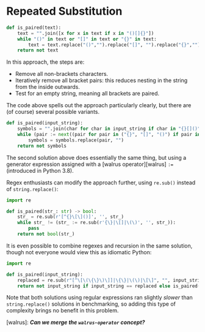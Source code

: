 # Repeated Substitution

```python
def is_paired(text):
    text = "".join([x for x in text if x in "()[]{}"])
    while "()" in text or "[]" in text or "{}" in text:
        text = text.replace("()","").replace("[]", "").replace("{}","")
    return not text
```

In this approach, the steps are:

- Remove all non-brackets characters.
- Iteratively remove all bracket pairs: this reduces nesting in the string from the inside outwards.
- Test for an empty string, meaning all brackets are paired.

The code above spells out the approach particularly clearly, but there are (of course) several possible variants.

```python
def is_paired(input_string):
    symbols = "".join(char for char in input_string if char in "{}[]()")
    while (pair := next((pair for pair in ("{}", "[]", "()") if pair in symbols), False)):
        symbols = symbols.replace(pair, "")
    return not symbols
```

The second solution above does essentially the same thing, but using a generator expression assigned with a [walrus operator][walrus] `:=` (introduced in Python 3.8).

Regex enthusiasts can modify the approach further, using `re.sub()` instead of `string.replace()`:

```python
import re

def is_paired(str_: str) -> bool:
    str_ = re.sub(r'[^{}\[\]()]', '', str_)
    while str_ != (str_ := re.sub(r'{\}|\[]|\(\)', '', str_)):
        pass
    return not bool(str_)
```

It is even possible to combine regexes and recursion in the same solution, though not everyone would view this as idiomatic Python:

```python
import re

def is_paired(input_string):
    replaced = re.sub(r"[^\[\(\{\}\)\]]|\{\}|\(\)|\[\]", "", input_string)
    return not input_string if input_string == replaced else is_paired(replaced)
```

Note that both solutions using regular expressions ran slightly *slower* than `string.replace()` solutions in benchmarking, so adding this type of complexity brings no benefit in this problem.

[walrus]: ***Can we merge the `walrus-operator` concept?***